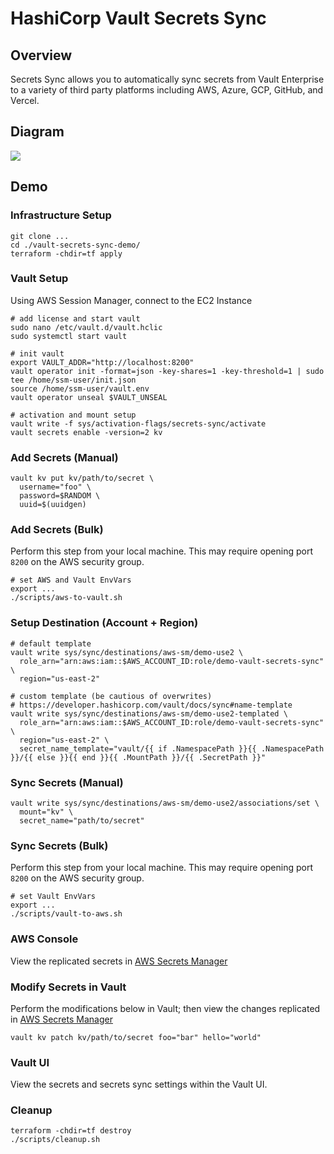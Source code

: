 # HashiCorp Vault Secrets Sync

## Overview
Secrets Sync allows you to automatically sync secrets from Vault Enterprise to a variety of third party platforms including AWS, Azure, GCP, GitHub, and Vercel.

## Diagram
<img src="https://www.hashicorp.com/_next/image?url=https%3A%2F%2Fwww.datocms-assets.com%2F2885%2F1712857918-vault-secrets-sync-final.png&w=3840&q=75">

## Demo

### Infrastructure Setup
```shell
git clone ...
cd ./vault-secrets-sync-demo/
terraform -chdir=tf apply
```

### Vault Setup
Using AWS Session Manager, connect to the EC2 Instance
```shell
# add license and start vault
sudo nano /etc/vault.d/vault.hclic
sudo systemctl start vault

# init vault
export VAULT_ADDR="http://localhost:8200"
vault operator init -format=json -key-shares=1 -key-threshold=1 | sudo tee /home/ssm-user/init.json
source /home/ssm-user/vault.env
vault operator unseal $VAULT_UNSEAL

# activation and mount setup
vault write -f sys/activation-flags/secrets-sync/activate
vault secrets enable -version=2 kv
```

### Add Secrets (Manual)
```shell
vault kv put kv/path/to/secret \
  username="foo" \
  password=$RANDOM \
  uuid=$(uuidgen)
```

### Add Secrets (Bulk)
Perform this step from your local machine. This may require opening port `8200` on the AWS security group.
```shell
# set AWS and Vault EnvVars
export ...
./scripts/aws-to-vault.sh
```

### Setup Destination (Account + Region)
```shell
# default template
vault write sys/sync/destinations/aws-sm/demo-use2 \
  role_arn="arn:aws:iam::$AWS_ACCOUNT_ID:role/demo-vault-secrets-sync" \
  region="us-east-2"

# custom template (be cautious of overwrites)
# https://developer.hashicorp.com/vault/docs/sync#name-template
vault write sys/sync/destinations/aws-sm/demo-use2-templated \
  role_arn="arn:aws:iam::$AWS_ACCOUNT_ID:role/demo-vault-secrets-sync" \
  region="us-east-2" \
  secret_name_template="vault/{{ if .NamespacePath }}{{ .NamespacePath }}/{{ else }}{{ end }}{{ .MountPath }}/{{ .SecretPath }}"
```

### Sync Secrets (Manual)
```shell
vault write sys/sync/destinations/aws-sm/demo-use2/associations/set \
  mount="kv" \
  secret_name="path/to/secret"
```

### Sync Secrets (Bulk)
Perform this step from your local machine. This may require opening port `8200` on the AWS security group.
```shell
# set Vault EnvVars
export ...
./scripts/vault-to-aws.sh
```

### AWS Console
View the replicated secrets in [AWS Secrets Manager](https://console.aws.amazon.com/secretsmanager/listsecrets)

### Modify Secrets in Vault
Perform the modifications below in Vault; then view the changes replicated in [AWS Secrets Manager](https://console.aws.amazon.com/secretsmanager/listsecrets)
```shell
vault kv patch kv/path/to/secret foo="bar" hello="world"
```

### Vault UI
View the secrets and secrets sync settings within the Vault UI.

### Cleanup
```shell
terraform -chdir=tf destroy
./scripts/cleanup.sh
```
